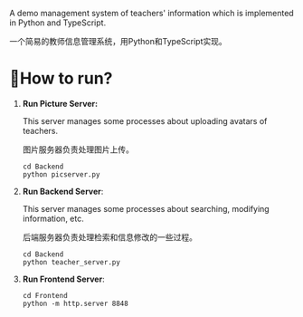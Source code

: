 A demo management system of teachers' information which is implemented in Python and TypeScript.

一个简易的教师信息管理系统，用Python和TypeScript实现。

# 🚀How to run?

1. **Run Picture Server:**

   This server manages some processes about uploading avatars of teachers.

   图片服务器负责处理图片上传。

   ```shell
   cd Backend
   python picserver.py
   ```

2. **Run Backend Server**:

   This server manages some processes about searching, modifying information, etc.

   后端服务器负责处理检索和信息修改的一些过程。

   ```shell
   cd Backend
   python teacher_server.py
   ```

3. **Run Frontend Server**:

   ```shell
   cd Frontend
   python -m http.server 8848
   ```

   

